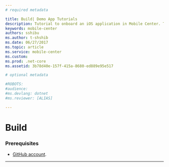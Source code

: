 ```yaml
---
# required metadata

title: Build| Demo App Tutorials
description: Tutorial to onboard an iOS application in Mobile Center. This part focuses on build.
keywords: mobile-center
authors: sshibu
ms.author: t-shshib
ms.date: 06/27/2017
ms.topic: article
ms.service: mobile-center
ms.custom:
ms.prod: .net-core
ms.assetid: 3b78d40e-157f-415a-8680-ed889e95e517

# optional metadata

#ROBOTS:
#audience:
#ms.devlang: dotnet
#ms.reviewer: [ALIAS]

---
```


# Build

###



### Prerequisites
- [GitHub account](https://github.com/join).

---

##

####
